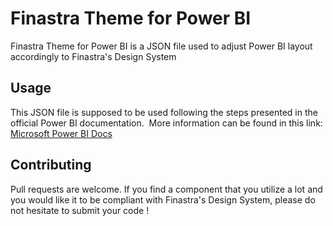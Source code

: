 # Finastra Theme for Power BI

Finastra Theme for Power BI is a JSON file used to adjust Power BI layout accordingly to Finastra's Design System

## Usage

This JSON file is supposed to be used following the steps presented in the official Power BI documentation.
 More information can be found in this link: [Microsoft Power BI Docs](https://docs.microsoft.com/en-us/power-bi/desktop-report-themes#how-report-themes-work)

## Contributing

Pull requests are welcome. If you find a component that you utilize a lot and you would like it to be compliant with Finastra's Design System, please
do not hesitate to submit your code !

